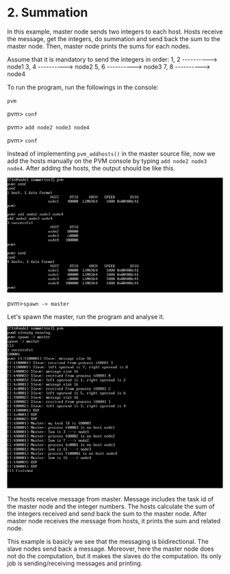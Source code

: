 # 2. Summation

In this example, master node sends two integers to each host. Hosts receive the message, get the integers, do summation and send back the sum to the master node. Then, master node prints the sums for each nodes.

Assume that it is mandatory to send the integers in order: 
1, 2 ----------> node1
3, 4 ----------> node2
5, 6 ----------> node3
7, 8 ----------> node4

To run the program, run the followings in the console:

`pvm`

pvm> `conf`

pvm> `add node2 node3 node4`

pvm> `conf`


Instead of implementing `pvm_addhosts()` in the master source file, now we add the hosts manually on the PVM console by typing `add node2 node3 node4`. After adding the hosts, the output should be like this.

![alt text](https://github.com/demiralpatacan/pvm/blob/master/Summation/img1.png "img1")


pvm>`spawn -> master`

Let's spawn the master, run the program and analyse it.

![alt text](https://github.com/demiralpatacan/pvm/blob/master/Summation/img2.png "img2")

The hosts receive message from master. Message includes the task id of the master node and the integer numbers. The hosts calculate the sum of the integers received and send back the sum to the master node. After master node receives the message from hosts, it prints the sum and related node.

This example is basicly we see that the messaging is biidirectional. The slave nodes send back a message. Moreover, here the master node does not do the computation, but it makes the slaves do the computation. Its only job is sending/receiving messages and printing.